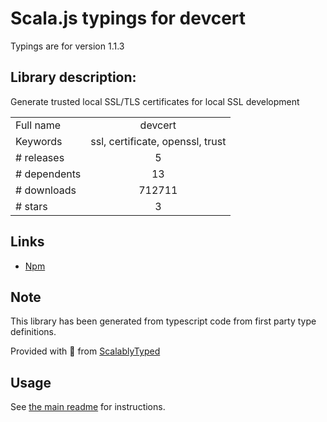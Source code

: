 
# Scala.js typings for devcert

Typings are for version 1.1.3

## Library description:
Generate trusted local SSL/TLS certificates for local SSL development

|                    |                 |
| ------------------ | :-------------: |
| Full name          | devcert |
| Keywords           | ssl, certificate, openssl, trust |
| # releases         | 5 |
| # dependents       | 13 |
| # downloads        | 712711 |
| # stars            | 3 |

## Links
- [Npm](https://www.npmjs.com/package/devcert)
    


## Note
This library has been generated from typescript code from first party type definitions.

Provided with :purple_heart: from [ScalablyTyped](https://github.com/oyvindberg/ScalablyTyped)

## Usage
See [the main readme](../../readme.md) for instructions.


